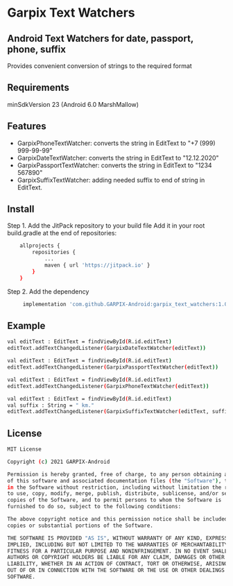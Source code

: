 # Garpix Text Watchers
## Android Text Watchers for date, passport, phone, suffix

Provides convenient conversion of strings to the required format

## Requirements

minSdkVersion 23 (Android 6.0 MarshMallow)

## Features

- GarpixPhoneTextWatcher: converts the string in EditText to "+7 (999) 999-99-99"
- GarpixDateTextWatcher: converts the string in EditText to "12.12.2020"
- GarpixPassportTextWatcher: converts the string in EditText to "1234 567890"
- GarpixSuffixTextWatcher: adding needed suffix to end of string in EditText.

## Install

Step 1. Add the JitPack repository to your build file
Add it in your root build.gradle at the end of repositories:

```sh
	allprojects {
		repositories {
			...
			maven { url 'https://jitpack.io' }
		}
	}
```
Step 2. Add the dependency

```sh
	 implementation 'com.github.GARPIX-Android:garpix_text_watchers:1.0.0'
```

## Example

```sh
val editText : EditText = findViewById(R.id.editText)
editText.addTextChangedListener(GarpixDateTextWatcher(editText))
```
```sh
val editText : EditText = findViewById(R.id.editText)
editText.addTextChangedListener(GarpixPassportTextWatcher(editText))
```
```sh
val editText : EditText = findViewById(R.id.editText)
editText.addTextChangedListener(GarpixPhoneTextWatcher(editText))
```
```sh
val editText : EditText = findViewById(R.id.editText)
val suffix : String = " km."
editText.addTextChangedListener(GarpixSuffixTextWatcher(editText, suffix ))
```

## License

```sh
MIT License

Copyright (c) 2021 GARPIX-Android

Permission is hereby granted, free of charge, to any person obtaining a copy
of this software and associated documentation files (the "Software"), to deal
in the Software without restriction, including without limitation the rights
to use, copy, modify, merge, publish, distribute, sublicense, and/or sell
copies of the Software, and to permit persons to whom the Software is
furnished to do so, subject to the following conditions:

The above copyright notice and this permission notice shall be included in all
copies or substantial portions of the Software.

THE SOFTWARE IS PROVIDED "AS IS", WITHOUT WARRANTY OF ANY KIND, EXPRESS OR
IMPLIED, INCLUDING BUT NOT LIMITED TO THE WARRANTIES OF MERCHANTABILITY,
FITNESS FOR A PARTICULAR PURPOSE AND NONINFRINGEMENT. IN NO EVENT SHALL THE
AUTHORS OR COPYRIGHT HOLDERS BE LIABLE FOR ANY CLAIM, DAMAGES OR OTHER
LIABILITY, WHETHER IN AN ACTION OF CONTRACT, TORT OR OTHERWISE, ARISING FROM,
OUT OF OR IN CONNECTION WITH THE SOFTWARE OR THE USE OR OTHER DEALINGS IN THE
SOFTWARE.
```
